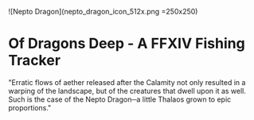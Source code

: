 ![Nepto Dragon](nepto_dragon_icon_512x.png =250x250)
<h1>Of Dragons Deep - A FFXIV Fishing Tracker</h1>
<p>"Erratic flows of aether released after the Calamity not only resulted in a warping of the landscape, but of the creatures that dwell upon it as well. Such is the case of the Nepto Dragon─a little Thalaos grown to epic proportions."</p>
